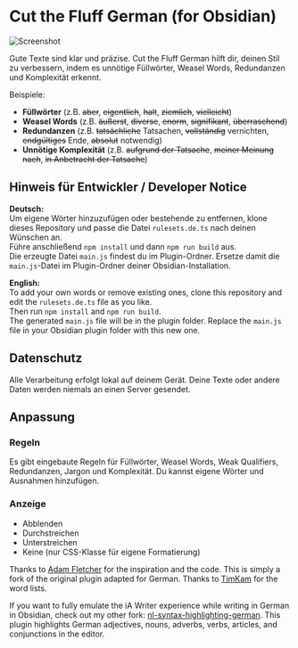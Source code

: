 # Cut the Fluff German (for Obsidian)

![Screenshot](assets/screenshot.png)

Gute Texte sind klar und präzise. Cut the Fluff German hilft dir, deinen Stil zu verbessern, indem es unnötige Füllwörter, Weasel Words, Redundanzen und Komplexität erkennt.

Beispiele:

* **Füllwörter** (z.B. ~~aber~~, ~~eigentlich~~, ~~halt~~, ~~ziemlich~~, ~~vielleicht~~)
* **Weasel Words** (z.B. ~~äußerst~~, ~~diverse~~, ~~enorm~~, ~~signifikant~~, ~~überraschend~~)
* **Redundanzen** (z.B. ~~tatsächliche~~ Tatsachen, ~~vollständig~~ vernichten, ~~endgültiges~~ Ende, ~~absolut~~ notwendig)
* **Unnötige Komplexität** (z.B. ~~aufgrund der Tatsache~~, ~~meiner Meinung nach~~, ~~in Anbetracht der Tatsache~~)

## Hinweis für Entwickler / Developer Notice

**Deutsch:**  
Um eigene Wörter hinzuzufügen oder bestehende zu entfernen, klone dieses Repository und passe die Datei `rulesets.de.ts` nach deinen Wünschen an.  
Führe anschließend `npm install` und dann `npm run build` aus.  
Die erzeugte Datei `main.js` findest du im Plugin-Ordner. Ersetze damit die `main.js`-Datei im Plugin-Ordner deiner Obsidian-Installation.

**English:**  
To add your own words or remove existing ones, clone this repository and edit the `rulesets.de.ts` file as you like.  
Then run `npm install` and `npm run build`.  
The generated `main.js` file will be in the plugin folder. Replace the `main.js` file in your Obsidian plugin folder with this new one.

## Datenschutz

Alle Verarbeitung erfolgt lokal auf deinem Gerät. Deine Texte oder andere Daten werden niemals an einen Server gesendet.

## Anpassung

### Regeln

Es gibt eingebaute Regeln für Füllwörter, Weasel Words, Weak Qualifiers, Redundanzen, Jargon und Komplexität. Du kannst eigene Wörter und Ausnahmen hinzufügen.

### Anzeige

* Abblenden
* Durchstreichen
* Unterstreichen
* Keine (nur CSS-Klasse für eigene Formatierung)

Thanks to [Adam Fletcher](https://github.com/adamfletcher/obsidian-cut-the-fluff) for the inspiration and the code. This is simply a fork of the original plugin adapted for German.
Thanks to [TimKam](https://github.com/TimKam) for the word lists.

If you want to fully emulate the iA Writer experience while writing in German in Obsidian, check out my other fork: [nl-syntax-highlighting-german](https://github.com/n12k0/nl-syntax-highlighting-german). This plugin highlights German adjectives, nouns, adverbs, verbs, articles, and conjunctions in the editor.

